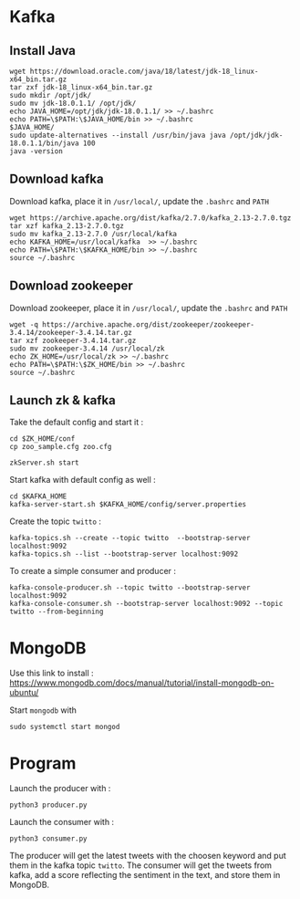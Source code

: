 # Kafka

## Install Java

```
wget https://download.oracle.com/java/18/latest/jdk-18_linux-x64_bin.tar.gz
tar zxf jdk-18_linux-x64_bin.tar.gz 
sudo mkdir /opt/jdk/
sudo mv jdk-18.0.1.1/ /opt/jdk/
echo JAVA_HOME=/opt/jdk/jdk-18.0.1.1/ >> ~/.bashrc
echo PATH=\$PATH:\$JAVA_HOME/bin >> ~/.bashrc
$JAVA_HOME/
sudo update-alternatives --install /usr/bin/java java /opt/jdk/jdk-18.0.1.1/bin/java 100
java -version
```

## Download kafka

Download kafka, place it in `/usr/local/`, update the `.bashrc` and `PATH`
```
wget https://archive.apache.org/dist/kafka/2.7.0/kafka_2.13-2.7.0.tgz
tar xzf kafka_2.13-2.7.0.tgz
sudo mv kafka_2.13-2.7.0 /usr/local/kafka
echo KAFKA_HOME=/usr/local/kafka  >> ~/.bashrc
echo PATH=\$PATH:\$KAFKA_HOME/bin >> ~/.bashrc
source ~/.bashrc
```

## Download zookeeper

Download zookeeper, place it in `/usr/local/`, update the `.bashrc` and `PATH`

```
wget -q https://archive.apache.org/dist/zookeeper/zookeeper-3.4.14/zookeeper-3.4.14.tar.gz
tar xzf zookeeper-3.4.14.tar.gz
sudo mv zookeeper-3.4.14 /usr/local/zk
echo ZK_HOME=/usr/local/zk >> ~/.bashrc
echo PATH=\$PATH:\$ZK_HOME/bin >> ~/.bashrc
source ~/.bashrc
```

## Launch zk & kafka

Take the default config and start it :

```
cd $ZK_HOME/conf
cp zoo_sample.cfg zoo.cfg

zkServer.sh start
```

Start kafka with default config as well :
```
cd $KAFKA_HOME
kafka-server-start.sh $KAFKA_HOME/config/server.properties
```

Create the topic `twitto` :
```
kafka-topics.sh --create --topic twitto  --bootstrap-server localhost:9092
kafka-topics.sh --list --bootstrap-server localhost:9092
```

To create a simple consumer and producer :
```
kafka-console-producer.sh --topic twitto --bootstrap-server localhost:9092
kafka-console-consumer.sh --bootstrap-server localhost:9092 --topic twitto --from-beginning
```

# MongoDB

Use this link to install : https://www.mongodb.com/docs/manual/tutorial/install-mongodb-on-ubuntu/

Start `mongodb` with 
```
sudo systemctl start mongod
```

# Program

Launch the producer with :
```
python3 producer.py
```

Launch the consumer with :
```
python3 consumer.py
```

The producer will get the latest tweets with the choosen keyword and put them in the kafka topic `twitto`.
The consumer will get the tweets from kafka, add a score reflecting the sentiment in the text, and store them in MongoDB. 